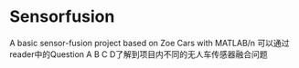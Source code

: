 # Sensorfusion
A basic sensor-fusion project based on Zoe Cars with MATLAB/n
可以通过reader中的Question A B C D了解到项目内不同的无人车传感器融合问题
